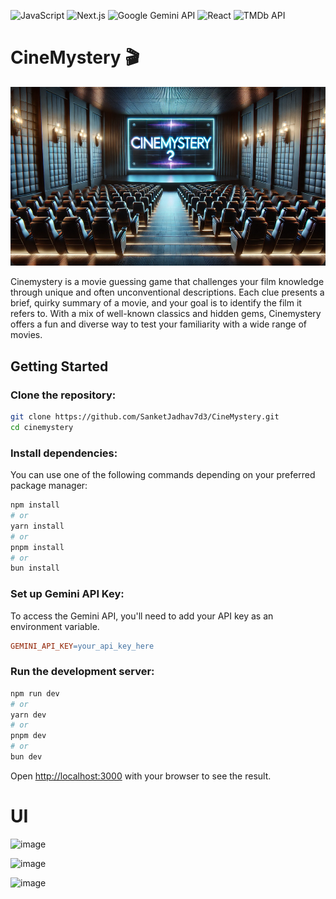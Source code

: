 ![JavaScript](https://img.shields.io/badge/JavaScript-F7DF1E?style=for-the-badge&logo=javascript&logoColor=black)
![Next.js](https://img.shields.io/badge/Next.js-000000?style=for-the-badge&logo=next.js&logoColor=white)
![Google Gemini API](https://img.shields.io/badge/Google%20Gemini%20API-4285F4?style=for-the-badge&logo=google&logoColor=white)
![React](https://img.shields.io/badge/React-61DAFB?style=for-the-badge&logo=react&logoColor=black)
![TMDb API](https://img.shields.io/badge/TMDb%20API-01B4E4?style=for-the-badge&logo=themoviedatabase&logoColor=white)

# CineMystery 🎬

![Movie Detective image](images/poster_.png)

Cinemystery is a movie guessing game that challenges your film knowledge through unique and often unconventional descriptions. Each clue presents a brief, quirky summary of a movie, and your goal is to identify the film it refers to. With a mix of well-known classics and hidden gems, Cinemystery offers a fun and diverse way to test your familiarity with a wide range of movies.


## Getting Started

### Clone the repository:

```bash
git clone https://github.com/SanketJadhav7d3/CineMystery.git
cd cinemystery
```

### Install dependencies:

You can use one of the following commands depending on your preferred package manager:

```bash
npm install
# or
yarn install
# or
pnpm install
# or
bun install
```

### Set up Gemini API Key:

To access the Gemini API, you'll need to add your API key as an environment variable.

```makefile
GEMINI_API_KEY=your_api_key_here
```

### Run the development server:

```bash
npm run dev
# or
yarn dev
# or
pnpm dev
# or
bun dev
```

Open [http://localhost:3000](http://localhost:3000) with your browser to see the result.

# UI

![image](https://github.com/user-attachments/assets/079d2fa2-9cce-45e1-859a-e2f8f07e8861)

![image](https://github.com/user-attachments/assets/70967cc3-9cbf-4206-ace9-4d83633985d4)

![image](https://github.com/user-attachments/assets/88f0d575-e248-4275-884a-33adf1a4bb30)




